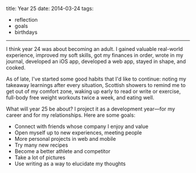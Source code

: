 title: Year 25
date: 2014-03-24
tags:
- reflection
- goals
- birthdays
---

I think year 24 was about becoming an adult. I gained valuable real-world experience, improved my soft skills, got my finances in order, wrote in my journal, developed an iOS app, developed a web app, stayed in shape, and cooked.

As of late, I've started some good habits that I'd like to continue: noting my takeaway learnings after every situation, Scottish showers to remind me to get out of my comfort zone, waking up early to read or write or exercise, full-body free weight workouts twice a week, and eating well.

What will year 25 be about? I project it as a development year—for my career and for my relationships. Here are some goals:

- Connect with friends whose company I enjoy and value
- Open myself up to new experiences, meeting people
- More personal projects in web and mobile
- Try many new recipes
- Become a better athlete and competitor
- Take a lot of pictures
- Use writing as a way to elucidate my thoughts

